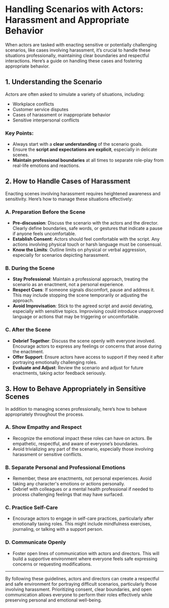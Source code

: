 # Handling Scenarios with Actors: Harassment and Appropriate Behavior

When actors are tasked with enacting sensitive or potentially challenging scenarios, like cases involving harassment, it’s crucial to handle these situations professionally, maintaining clear boundaries and respectful interactions. Here’s a guide on handling these cases and fostering appropriate behavior.

## 1. **Understanding the Scenario**

Actors are often asked to simulate a variety of situations, including:
   - Workplace conflicts
   - Customer service disputes
   - Cases of harassment or inappropriate behavior
   - Sensitive interpersonal conflicts

### Key Points:
   - Always start with a **clear understanding** of the scenario goals.
   - Ensure the **script and expectations are explicit**, especially in delicate scenes.
   - **Maintain professional boundaries** at all times to separate role-play from real-life emotions and reactions.

## 2. **How to Handle Cases of Harassment**

Enacting scenes involving harassment requires heightened awareness and sensitivity. Here’s how to manage these situations effectively:

### A. **Preparation Before the Scene**
   - **Pre-discussion**: Discuss the scenario with the actors and the director. Clearly define boundaries, safe words, or gestures that indicate a pause if anyone feels uncomfortable.
   - **Establish Consent**: Actors should feel comfortable with the script. Any actions involving physical touch or harsh language must be consensual.
   - **Know the Limits**: Outline limits on physical or verbal aggression, especially for scenarios depicting harassment.

### B. **During the Scene**
   - **Stay Professional**: Maintain a professional approach, treating the scenario as an enactment, not a personal experience.
   - **Respect Cues**: If someone signals discomfort, pause and address it. This may include stopping the scene temporarily or adjusting the approach.
   - **Avoid Improvisation**: Stick to the agreed script and avoid deviating, especially with sensitive topics. Improvising could introduce unapproved language or actions that may be triggering or uncomfortable.

### C. **After the Scene**
   - **Debrief Together**: Discuss the scene openly with everyone involved. Encourage actors to express any feelings or concerns that arose during the enactment.
   - **Offer Support**: Ensure actors have access to support if they need it after portraying emotionally challenging roles.
   - **Evaluate and Adjust**: Review the scenario and adjust for future enactments, taking actor feedback seriously.

## 3. **How to Behave Appropriately in Sensitive Scenes**

In addition to managing scenes professionally, here’s how to behave appropriately throughout the process.

### A. **Show Empathy and Respect**
   - Recognize the emotional impact these roles can have on actors. Be empathetic, respectful, and aware of everyone’s boundaries.
   - Avoid trivializing any part of the scenario, especially those involving harassment or sensitive conflicts.

### B. **Separate Personal and Professional Emotions**
   - Remember, these are enactments, not personal experiences. Avoid taking any character's emotions or actions personally.
   - Debrief with colleagues or a mental health professional if needed to process challenging feelings that may have surfaced.

### C. **Practice Self-Care**
   - Encourage actors to engage in self-care practices, particularly after emotionally taxing roles. This might include mindfulness exercises, journaling, or talking with a support person.

### D. **Communicate Openly**
   - Foster open lines of communication with actors and directors. This will build a supportive environment where everyone feels safe expressing concerns or requesting modifications.

---

By following these guidelines, actors and directors can create a respectful and safe environment for portraying difficult scenarios, particularly those involving harassment. Prioritizing consent, clear boundaries, and open communication allows everyone to perform their roles effectively while preserving personal and emotional well-being.
